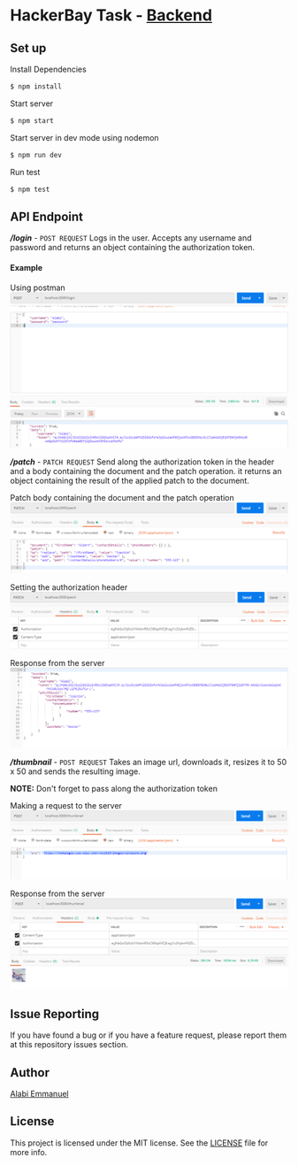 # HackerBay Task - [Backend](https://github.com/hackerbay/interview-backend-task)

## Set up
Install Dependencies
```sh
$ npm install
```
Start server
```sh
$ npm start
```
Start server in dev mode using nodemon
```sh
$ npm run dev
```
Run test
```sh
$ npm test
```

## API Endpoint
_**/login**_ - `POST REQUEST` Logs in the user. Accepts any username and password and returns an object containing the authorization token.
#### Example
Using postman
![/login](https://github.com/Bobslegend61/hackerbay_R1/blob/master/img/hackerbay_login.PNG)

_**/patch**_ - `PATCH REQUEST` Send along the authorization token in the header and a body containing the document and the patch operation. it returns an object containing the result of the applied patch to the document.

Patch body containing the document and the patch operation
![/patch](https://github.com/Bobslegend61/hackerbay_R1/blob/master/img/patch_body.PNG)

Setting the authorization header
![/patch_header](https://github.com/Bobslegend61/hackerbay_R1/blob/master/img/patch_header.PNG)

Response from the server
![patch_result](https://github.com/Bobslegend61/hackerbay_R1/blob/master/img/patch_result.PNG)

_**/thumbnail**_ - `POST REQUEST` Takes an image url, downloads it, resizes it to 50 x 50 and sends the resulting image.

**NOTE:** Don't forget to pass along the authorization token

Making a request to the server
![thumbnail_body](https://github.com/Bobslegend61/hackerbay_R1/blob/master/img/thumbnail_body.PNG)

Response from the server
![thumbnail_result](https://github.com/Bobslegend61/hackerbay_R1/blob/master/img/thmbnail_result.PNG)

## Issue Reporting

If you have found a bug or if you have a feature request, please report them at this repository issues section. 

## Author

[Alabi Emmanuel](https://github.com/Bobslegend61)

## License

This project is licensed under the MIT license. See the [LICENSE](LICENSE) file for more info.
